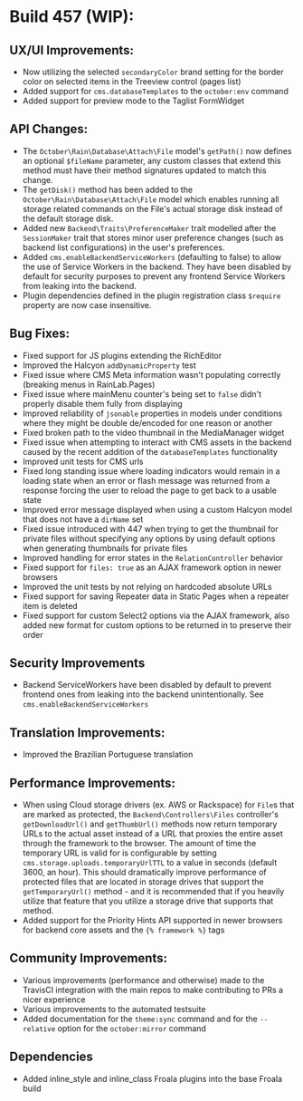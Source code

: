 # Build 457 (WIP):

## UX/UI Improvements:
- Now utilizing the selected `secondaryColor` brand setting for the border color on selected items in the Treeview control (pages list)
- Added support for `cms.databaseTemplates` to the `october:env` command
- Added support for preview mode to the Taglist FormWidget

## API Changes:
- The `October\Rain\Database\Attach\File` model's `getPath()` now defines an optional `$fileName` parameter, any custom classes that extend this method must have their method signatures updated to match this change.
- The `getDisk()` method has been added to the `October\Rain\Database\Attach\File` model which enables running all storage related commands on the File's actual storage disk instead of the default storage disk.
- Added new `Backend\Traits\PreferenceMaker` trait modelled after the `SessionMaker` trait that stores minor user preference changes (such as backend list configurations) in the user's preferences.
- Added `cms.enableBackendServiceWorkers` (defaulting to false) to allow the use of Service Workers in the backend. They have been disabled by default for security purposes to prevent any frontend Service Workers from leaking into the backend.
- Plugin dependencies defined in the plugin registration class `$require` property are now case insensitive.

## Bug Fixes:
- Fixed support for JS plugins extending the RichEditor
- Improved the Halcyon `addDynamicProperty` test
- Fixed issue where CMS Meta information wasn't populating correctly (breaking menus in RainLab.Pages)
- Fixed issue where mainMenu counter's being set to `false` didn't properly disable them fully from displaying
- Improved reliability of `jsonable` properties in models under conditions where they might be double de/encoded for one reason or another
- Fixed broken path to the video thumbnail in the MediaManager widget
- Fixed issue when attempting to interact with CMS assets in the backend caused by the recent addition of the `databaseTemplates` functionality
- Improved unit tests for CMS urls
- Fixed long standing issue where loading indicators would remain in a loading state when an error or flash message was returned from a response forcing the user to reload the page to get back to a usable state
- Improved error message displayed when using a custom Halcyon model that does not have a `dirName` set
- Fixed issue introduced with 447 when trying to get the thumbnail for private files without specifying any options by using default options when generating thumbnails for private files
- Improved handling for error states in the `RelationController` behavior
- Fixed support for `files: true` as an AJAX framework option in newer browsers
- Improved the unit tests by not relying on hardcoded absolute URLs
- Fixed support for saving Repeater data in Static Pages when a repeater item is deleted
- Fixed support for custom Select2 options via the AJAX framework, also added new format for custom options to be returned in to preserve their order

## Security Improvements
- Backend ServiceWorkers have been disabled by default to prevent frontend ones from leaking into the backend unintentionally. See `cms.enableBackendServiceWorkers`

## Translation Improvements:
- Improved the Brazilian Portuguese translation

## Performance Improvements:
- When using Cloud storage drivers (ex. AWS or Rackspace) for `File`s that are marked as protected, the `Backend\Controllers\Files` controller's `getDownloadUrl()` and `getThumbUrl()` methods now return temporary URLs to the actual asset instead of a URL that proxies the entire asset through the framework to the browser. The amount of time the temporary URL is valid for is configurable by setting `cms.storage.uploads.temporaryUrlTTL` to a value in seconds (default 3600, an hour). This should dramatically improve performance of protected files that are located in storage drives that support the `getTemporaryUrl()` method - and it is recommended that if you heavily utilize that feature that you utilize a storage drive that supports that method.
- Added support for the Priority Hints API supported in newer browsers for backend core assets and the `{% framework %}` tags

## Community Improvements:
- Various improvements (performance and otherwise) made to the TravisCI integration with the main repos to make contributing to PRs a nicer experience
- Various improvements to the automated testsuite
- Added documentation for the `theme:sync` command and for the `--relative` option for the `october:mirror` command

## Dependencies
- Added inline_style and inline_class Froala plugins into the base Froala build